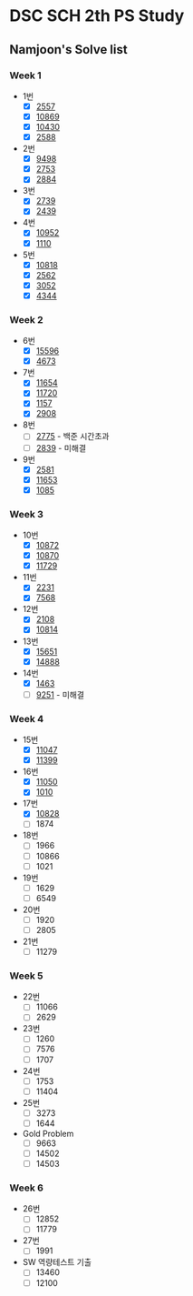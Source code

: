 # DSC SCH 2th PS Study
## Namjoon's Solve list

### Week 1
- 1번
    - [x] [2557](https://github.com/ningpop/Algorithm-Study/blob/main/04_%EC%9D%B4%EB%82%A8%EC%A4%80/week_01/2557.py)
    - [x] [10869](https://github.com/ningpop/Algorithm-Study/blob/main/04_%EC%9D%B4%EB%82%A8%EC%A4%80/week_01/10869.py)
    - [x] [10430](https://github.com/ningpop/Algorithm-Study/blob/main/04_%EC%9D%B4%EB%82%A8%EC%A4%80/week_01/10430.py)
    - [x] [2588](https://github.com/ningpop/Algorithm-Study/blob/main/04_%EC%9D%B4%EB%82%A8%EC%A4%80/week_01/2588.py)
- 2번
    - [x] [9498](https://github.com/ningpop/Algorithm-Study/blob/main/04_%EC%9D%B4%EB%82%A8%EC%A4%80/week_01/9498.py)
    - [x] [2753](https://github.com/ningpop/Algorithm-Study/blob/main/04_%EC%9D%B4%EB%82%A8%EC%A4%80/week_01/2753.py)
    - [x] [2884](https://github.com/ningpop/Algorithm-Study/blob/main/04_%EC%9D%B4%EB%82%A8%EC%A4%80/week_01/2884.py)
- 3번
    - [x] [2739](https://github.com/ningpop/Algorithm-Study/blob/main/04_%EC%9D%B4%EB%82%A8%EC%A4%80/week_01/2739.py)
    - [x] [2439](https://github.com/ningpop/Algorithm-Study/blob/main/04_%EC%9D%B4%EB%82%A8%EC%A4%80/week_01/2439.py)
- 4번
    - [x] [10952](https://github.com/ningpop/Algorithm-Study/blob/main/04_%EC%9D%B4%EB%82%A8%EC%A4%80/week_01/10952.py)
    - [x] [1110](https://github.com/ningpop/Algorithm-Study/blob/main/04_%EC%9D%B4%EB%82%A8%EC%A4%80/week_01/1110.py)
- 5번
    - [x] [10818](https://github.com/ningpop/Algorithm-Study/blob/main/04_%EC%9D%B4%EB%82%A8%EC%A4%80/week_01/10818.py)
    - [x] [2562](https://github.com/ningpop/Algorithm-Study/blob/main/04_%EC%9D%B4%EB%82%A8%EC%A4%80/week_01/2562.py)
    - [x] [3052](https://github.com/ningpop/Algorithm-Study/blob/main/04_%EC%9D%B4%EB%82%A8%EC%A4%80/week_01/3052.py)
    - [x] [4344](https://github.com/ningpop/Algorithm-Study/blob/main/04_%EC%9D%B4%EB%82%A8%EC%A4%80/week_01/4344.py)

### Week 2
- 6번
    - [x] [15596](https://github.com/ningpop/Algorithm-Study/blob/main/04_%EC%9D%B4%EB%82%A8%EC%A4%80/week_02/15596.py)
    - [x] [4673](https://github.com/ningpop/Algorithm-Study/blob/main/04_%EC%9D%B4%EB%82%A8%EC%A4%80/week_02/4673.py)
- 7번
    - [x] [11654](https://github.com/ningpop/Algorithm-Study/blob/main/04_%EC%9D%B4%EB%82%A8%EC%A4%80/week_02/11654.py)
    - [x] [11720](https://github.com/ningpop/Algorithm-Study/blob/main/04_%EC%9D%B4%EB%82%A8%EC%A4%80/week_02/11720.py)
    - [x] [1157](https://github.com/ningpop/Algorithm-Study/blob/main/04_%EC%9D%B4%EB%82%A8%EC%A4%80/week_02/1157.py)
    - [x] [2908](https://github.com/ningpop/Algorithm-Study/blob/main/04_%EC%9D%B4%EB%82%A8%EC%A4%80/week_02/2908.py)
- 8번
    - [ ] [2775](https://github.com/ningpop/Algorithm-Study/blob/main/04_%EC%9D%B4%EB%82%A8%EC%A4%80/week_02/2775.py) - 백준 시간초과
    - [ ] [2839](https://github.com/ningpop/Algorithm-Study/blob/main/04_%EC%9D%B4%EB%82%A8%EC%A4%80/week_02/2839.py) - 미해결
- 9번
    - [x] [2581](https://github.com/ningpop/Algorithm-Study/blob/main/04_%EC%9D%B4%EB%82%A8%EC%A4%80/week_02/2581.py)
    - [x] [11653](https://github.com/ningpop/Algorithm-Study/blob/main/04_%EC%9D%B4%EB%82%A8%EC%A4%80/week_02/11653.py)
    - [x] [1085](https://github.com/ningpop/Algorithm-Study/blob/main/04_%EC%9D%B4%EB%82%A8%EC%A4%80/week_02/1085.py)

### Week 3
- 10번
    - [x] [10872](https://github.com/ningpop/Algorithm-Study/blob/main/04_%EC%9D%B4%EB%82%A8%EC%A4%80/week_03/10872.py)
    - [x] [10870](https://github.com/ningpop/Algorithm-Study/blob/main/04_%EC%9D%B4%EB%82%A8%EC%A4%80/week_03/10870.py)
    - [x] [11729](https://github.com/ningpop/Algorithm-Study/blob/main/04_%EC%9D%B4%EB%82%A8%EC%A4%80/week_03/11729.py)
- 11번
    - [x] [2231](https://github.com/ningpop/Algorithm-Study/blob/main/04_%EC%9D%B4%EB%82%A8%EC%A4%80/week_03/2231.py)
    - [x] [7568](https://github.com/ningpop/Algorithm-Study/blob/main/04_%EC%9D%B4%EB%82%A8%EC%A4%80/week_03/7568.py)
- 12번
    - [x] [2108](https://github.com/ningpop/Algorithm-Study/blob/main/04_%EC%9D%B4%EB%82%A8%EC%A4%80/week_03/2108.py)
    - [x] [10814](https://github.com/ningpop/Algorithm-Study/blob/main/04_%EC%9D%B4%EB%82%A8%EC%A4%80/week_03/10814.py)
- 13번
    - [x] [15651](https://github.com/ningpop/Algorithm-Study/blob/main/04_%EC%9D%B4%EB%82%A8%EC%A4%80/week_03/15651.py)
    - [x] [14888](https://github.com/ningpop/Algorithm-Study/blob/main/04_%EC%9D%B4%EB%82%A8%EC%A4%80/week_03/14888.py)
- 14번
    - [x] [1463](https://github.com/ningpop/Algorithm-Study/blob/main/04_%EC%9D%B4%EB%82%A8%EC%A4%80/week_03/1463.py)
    - [ ] [9251](https://github.com/ningpop/Algorithm-Study/blob/main/04_%EC%9D%B4%EB%82%A8%EC%A4%80/week_03/9251.py) - 미해결

### Week 4
- 15번
    - [x] [11047](https://github.com/ningpop/Algorithm-Study/blob/main/04_%EC%9D%B4%EB%82%A8%EC%A4%80/week_04/11047.py)
    - [x] [11399](https://github.com/ningpop/Algorithm-Study/blob/main/04_%EC%9D%B4%EB%82%A8%EC%A4%80/week_04/11399.py)
- 16번
    - [x] [11050](https://github.com/ningpop/Algorithm-Study/blob/main/04_%EC%9D%B4%EB%82%A8%EC%A4%80/week_04/11050.py)
    - [x] [1010](https://github.com/ningpop/Algorithm-Study/blob/main/04_%EC%9D%B4%EB%82%A8%EC%A4%80/week_04/1010.py)
- 17번
    - [x] [10828](https://github.com/ningpop/Algorithm-Study/blob/main/04_%EC%9D%B4%EB%82%A8%EC%A4%80/week_04/10828.py)
    - [ ] 1874
- 18번
    - [ ] 1966
    - [ ] 10866
    - [ ] 1021
- 19번
    - [ ] 1629
    - [ ] 6549
- 20번
    - [ ] 1920
    - [ ] 2805
- 21번
    - [ ] 11279

### Week 5
- 22번
    - [ ] 11066
    - [ ] 2629
- 23번
    - [ ] 1260
    - [ ] 7576
    - [ ] 1707
- 24번
    - [ ] 1753
    - [ ] 11404
- 25번
    - [ ] 3273
    - [ ] 1644
- Gold Problem
    - [ ] 9663
    - [ ] 14502
    - [ ] 14503

### Week 6
- 26번
    - [ ] 12852
    - [ ] 11779
- 27번
    - [ ] 1991
- SW 역량테스트 기출
    - [ ] 13460
    - [ ] 12100